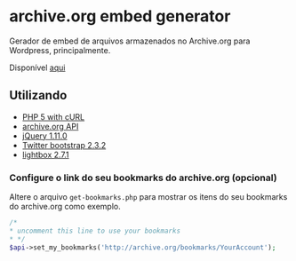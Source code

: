 archive.org embed generator
===========================

Gerador de embed de arquivos armazenados no Archive.org para Wordpress, principalmente. 

Disponível [aqui](http://archive.laborautonomo.org/ "Acessar")

Utilizando
----------
* [PHP 5 with cURL](https://php.net/manual/book.curl.php)
* [archive.org API](http://archive.org/help/json.php)
* [jQuery 1.11.0](https://github.com/jquery/jquery)
* [Twitter bootstrap 2.3.2](https://github.com/twbs/bootstrap)
* [lightbox 2.7.1](https://github.com/lokesh/lightbox2/)

### Configure o link do seu bookmarks do archive.org  (opcional)
Altere o arquivo `get-bookmarks.php` para mostrar os itens do seu bookmarks do archive.org como exemplo.

```php
/*
* uncomment this line to use your bookmarks
* */
$api->set_my_bookmarks('http://archive.org/bookmarks/YourAccount');
```